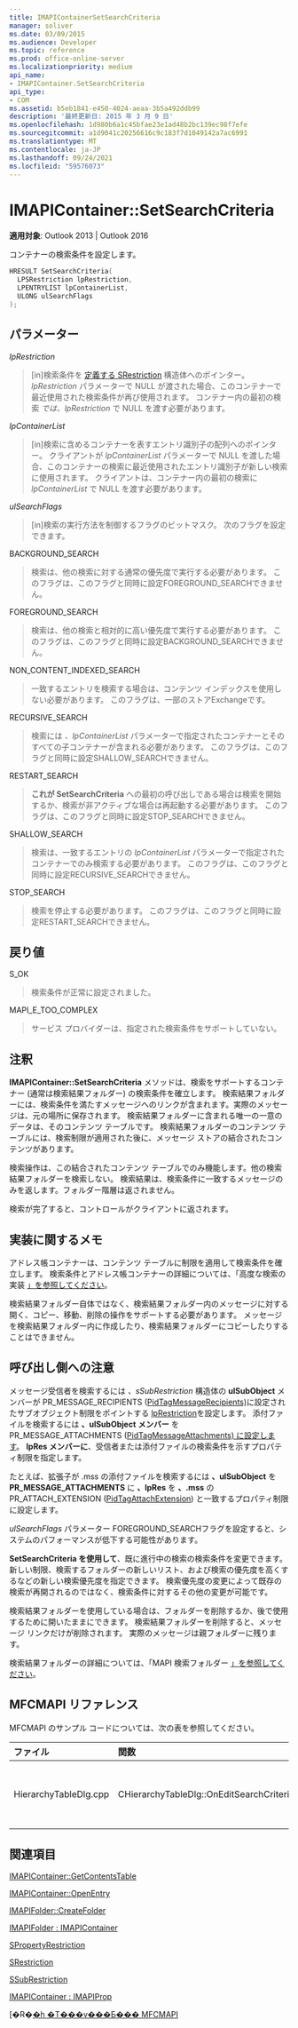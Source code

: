 ```yaml
---
title: IMAPIContainerSetSearchCriteria
manager: soliver
ms.date: 03/09/2015
ms.audience: Developer
ms.topic: reference
ms.prod: office-online-server
ms.localizationpriority: medium
api_name:
- IMAPIContainer.SetSearchCriteria
api_type:
- COM
ms.assetid: b5eb1841-e450-4024-aeaa-3b5a492ddb99
description: '最終更新日: 2015 年 3 月 9 日'
ms.openlocfilehash: 1d980b6a1c45bfae23e1ad48b2bc139ec98f7efe
ms.sourcegitcommit: a1d9041c20256616c9c183f7d1049142a7ac6991
ms.translationtype: MT
ms.contentlocale: ja-JP
ms.lasthandoff: 09/24/2021
ms.locfileid: "59576073"
---
```

# <a name="imapicontainersetsearchcriteria"></a>IMAPIContainer::SetSearchCriteria

  
  
**適用対象**: Outlook 2013 | Outlook 2016 
  
コンテナーの検索条件を設定します。
  
```cpp
HRESULT SetSearchCriteria(
  LPSRestriction lpRestriction,
  LPENTRYLIST lpContainerList,
  ULONG ulSearchFlags
);
```

## <a name="parameters"></a>パラメーター

 _lpRestriction_
  
> [in]検索条件を [定義する SRestriction](srestriction.md) 構造体へのポインター。 _lpRestriction_ パラメーターで NULL が渡された場合、このコンテナーで最近使用された検索条件が再び使用されます。 コンテナー内の最初の検索  _では、lpRestriction_ で NULL を渡す必要があります。 
    
 _lpContainerList_
  
> [in]検索に含めるコンテナーを表すエントリ識別子の配列へのポインター。 クライアントが  _lpContainerList_ パラメーターで NULL を渡した場合、このコンテナーの検索に最近使用されたエントリ識別子が新しい検索に使用されます。 クライアントは、コンテナー内の最初の検索に  _lpContainerList_ で NULL を渡す必要があります。 
    
 _ulSearchFlags_
  
> [in]検索の実行方法を制御するフラグのビットマスク。 次のフラグを設定できます。
    
BACKGROUND_SEARCH 
  
> 検索は、他の検索に対する通常の優先度で実行する必要があります。 このフラグは、このフラグと同時に設定FOREGROUND_SEARCHできません。
    
FOREGROUND_SEARCH 
  
> 検索は、他の検索と相対的に高い優先度で実行する必要があります。 このフラグは、このフラグと同時に設定BACKGROUND_SEARCHできません。
    
NON_CONTENT_INDEXED_SEARCH
  
> 一致するエントリを検索する場合は、コンテンツ インデックスを使用しない必要があります。 このフラグは、一部のストアExchangeです。
    
RECURSIVE_SEARCH 
  
> 検索には  _、lpContainerList_ パラメーターで指定されたコンテナーとそのすべての子コンテナーが含まれる必要があります。 このフラグは、このフラグと同時に設定SHALLOW_SEARCHできません。 
    
RESTART_SEARCH 
  
> **これが SetSearchCriteria** への最初の呼び出しである場合は検索を開始するか、検索が非アクティブな場合は再起動する必要があります。 このフラグは、このフラグと同時に設定STOP_SEARCHできません。
    
SHALLOW_SEARCH 
  
> 検索は、一致するエントリの  _lpContainerList_ パラメーターで指定されたコンテナーでのみ検索する必要があります。 このフラグは、このフラグと同時に設定RECURSIVE_SEARCHできません。 
    
STOP_SEARCH 
  
> 検索を停止する必要があります。 このフラグは、このフラグと同時に設定RESTART_SEARCHできません。
    
## <a name="return-value"></a>戻り値

S_OK 
  
> 検索条件が正常に設定されました。
    
MAPI_E_TOO_COMPLEX 
  
> サービス プロバイダーは、指定された検索条件をサポートしていない。
    
## <a name="remarks"></a>注釈

**IMAPIContainer::SetSearchCriteria** メソッドは、検索をサポートするコンテナー (通常は検索結果フォルダー) の検索条件を確立します。 検索結果フォルダーには、検索条件を満たすメッセージへのリンクが含まれます。実際のメッセージは、元の場所に保存されます。 検索結果フォルダーに含まれる唯一の一意のデータは、そのコンテンツ テーブルです。 検索結果フォルダーのコンテンツ テーブルには、検索制限が適用された後に、メッセージ ストアの結合されたコンテンツがあります。 
  
検索操作は、この結合されたコンテンツ テーブルでのみ機能します。他の検索結果フォルダーを検索しない。 検索結果は、検索条件に一致するメッセージのみを返します。フォルダー階層は返されません。
  
検索が完了すると、コントロールがクライアントに返されます。
  
## <a name="notes-to-implementers"></a>実装に関するメモ

アドレス帳コンテナーは、コンテンツ テーブルに制限を適用して検索条件を確立します。 検索条件とアドレス帳コンテナーの詳細については、「高度な検索の実装 [」を参照してください](implementing-advanced-searching.md)。
  
検索結果フォルダー自体ではなく、検索結果フォルダー内のメッセージに対する開く、コピー、移動、削除の操作をサポートする必要があります。 メッセージを検索結果フォルダー内に作成したり、検索結果フォルダーにコピーしたりすることはできません。 
  
## <a name="notes-to-callers"></a>呼び出し側への注意

メッセージ受信者を検索するには _、sSubRestriction_ 構造体の **ulSubObject** メンバーが PR_MESSAGE_RECIPIENTS ([PidTagMessageRecipients)](pidtagmessagerecipients-canonical-property.md)に設定されたサブオブジェクト制限をポイントする [lpRestriction](ssubrestriction.md)を設定します。  添付ファイルを検索するには **、ulSubObject** **メンバー** を PR_MESSAGE_ATTACHMENTS ([PidTagMessageAttachments) に設定します](pidtagmessageattachments-canonical-property.md)。 **lpRes メンバーに**、受信者または添付ファイルの検索条件を示すプロパティ制限を指定します。 
  
たとえば、拡張子が .mss の添付ファイルを検索するには **、ulSubObject** を **PR_MESSAGE_ATTACHMENTS** に **、lpRes** を **、.mss** の PR_ATTACH_EXTENSION ([PidTagAttachExtension](pidtagattachextension-canonical-property.md)) と一致するプロパティ制限に設定します。
  
_ulSearchFlags_ パラメーター FOREGROUND_SEARCHフラグを設定すると、システムのパフォーマンスが低下する可能性があります。 
  
**SetSearchCriteria を使用して**、既に進行中の検索の検索条件を変更できます。 新しい制限、検索するフォルダーの新しいリスト、および検索の優先度を高くするなどの新しい検索優先度を指定できます。 検索優先度の変更によって既存の検索が再開されるのではなく、検索条件に対するその他の変更が可能です。 
  
検索結果フォルダーを使用している場合は、フォルダーを削除するか、後で使用するために開いたままにできます。 検索結果フォルダーを削除すると、メッセージ リンクだけが削除されます。 実際のメッセージは親フォルダーに残ります。 
  
検索結果フォルダーの詳細については、「MAPI 検索フォルダー [」を参照してください](mapi-search-folders.md)。 
  
## <a name="mfcmapi-reference"></a>MFCMAPI リファレンス

MFCMAPI のサンプル コードについては、次の表を参照してください。
  
|**ファイル**|**関数**|**コメント**|
|:-----|:-----|:-----|
|HierarchyTableDlg.cpp  <br/> |CHierarchyTableDlg::OnEditSearchCriteria  <br/> |MFCMAPI は **IMAPIContainer::SetSearchCriteria** メソッドを使用して、ユーザーがフォルダーを編集した後にフォルダーの検索条件を書き込みます。  <br/> |
   
## <a name="see-also"></a>関連項目



[IMAPIContainer::GetContentsTable](imapicontainer-getcontentstable.md)
  
[IMAPIContainer::OpenEntry](imapicontainer-openentry.md)
  
[IMAPIFolder::CreateFolder](imapifolder-createfolder.md)
  
[IMAPIFolder : IMAPIContainer](imapifolderimapicontainer.md)
  
[SPropertyRestriction](spropertyrestriction.md)
  
[SRestriction](srestriction.md)
  
[SSubRestriction](ssubrestriction.md)
  
[IMAPIContainer : IMAPIProp](imapicontainerimapiprop.md)


[�R�[�h �T���v���Ƃ��� MFCMAPI](mfcmapi-as-a-code-sample.md)

